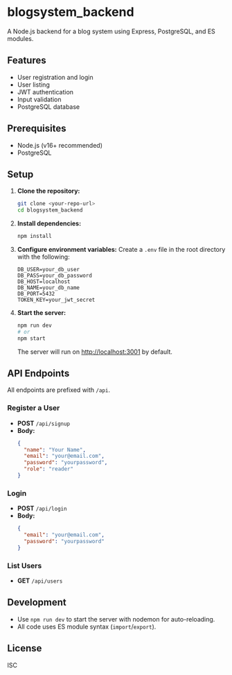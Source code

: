 # blogsystem_backend

A Node.js backend for a blog system using Express, PostgreSQL, and ES modules.

## Features

- User registration and login
- User listing
- JWT authentication
- Input validation
- PostgreSQL database

## Prerequisites

- Node.js (v16+ recommended)
- PostgreSQL

## Setup

1. **Clone the repository:**

   ```bash
   git clone <your-repo-url>
   cd blogsystem_backend
   ```

2. **Install dependencies:**

   ```bash
   npm install
   ```

3. **Configure environment variables:**
   Create a `.env` file in the root directory with the following:

   ```env
   DB_USER=your_db_user
   DB_PASS=your_db_password
   DB_HOST=localhost
   DB_NAME=your_db_name
   DB_PORT=5432
   TOKEN_KEY=your_jwt_secret
   ```

4. **Start the server:**
   ```bash
   npm run dev
   # or
   npm start
   ```
   The server will run on [http://localhost:3001](http://localhost:3001) by default.

## API Endpoints

All endpoints are prefixed with `/api`.

### Register a User

- **POST** `/api/signup`
- **Body:**
  ```json
  {
    "name": "Your Name",
    "email": "your@email.com",
    "password": "yourpassword",
    "role": "reader"
  }
  ```

### Login

- **POST** `/api/login`
- **Body:**
  ```json
  {
    "email": "your@email.com",
    "password": "yourpassword"
  }
  ```

### List Users

- **GET** `/api/users`

## Development

- Use `npm run dev` to start the server with nodemon for auto-reloading.
- All code uses ES module syntax (`import`/`export`).

## License

ISC
